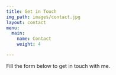 ```yaml
---
title: Get in Touch
img_path: images/contact.jpg
layout: contact
menu:
  main:
    name: Contact
    weight: 4

---
```

Fill the form below to get in touch with me.